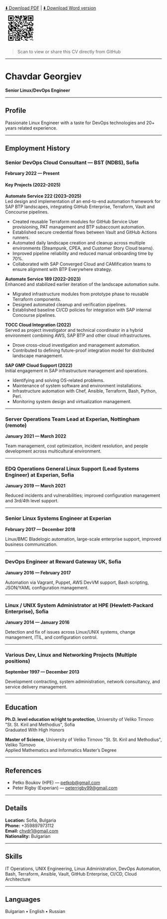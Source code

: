 [⬇️ Download PDF](./downloads/Chavdar-Georgiev.pdf) | [⬇️ Download Word version](./downloads/Chavdar-Georgiev.docx)  
<img src="./downloads/QR-CODE-LINK.png" alt="QR Code" width="100" height="100">  
> Scan to view or share this CV directly from GitHub

---

# Chavdar Georgiev

**Senior Linux/DevOps Engineer**

---

## Profile
Passionate Linux Engineer with a taste for DevOps technologies and 20+ years related experience.

---

## Employment History

### Senior DevOps Cloud Consultant — BST (NDBS), Sofia  
**February 2022 — Present**

#### Key Projects (2022–2025)

**Automate Service 222 (2023–2025)**  
Led design and implementation of an end-to-end automation framework for SAP BTP landscapes, integrating GitHub Enterprise, Terraform, Vault and Concourse pipelines.  
- Created reusable Terraform modules for GitHub Service User provisioning, PAT management and BTP subaccount automation.  
- Established secure credential flows between Vault and GitHub Actions runners.  
- Automated daily landscape creation and cleanup across multiple environments (Steampunk, CPEA, and Customer Story Cloud teams).  
- Improved pipeline reliability and reduced manual onboarding time by 70%.  
- Collaborated with SAP Converged Cloud and CAMification teams to ensure alignment with BTP Everywhere strategy.

**Automate Service 189 (2022–2023)**  
Enhanced and stabilized earlier iteration of the landscape automation suite.  
- Migrated infrastructure modules from prototype phase to reusable Terraform components.  
- Designed automated cleanup and verification pipelines.  
- Established baseline CI/CD policies for integration with SAP internal Concourse pipelines.

**TOCC Cloud Integration (2022)**  
Served as project investigator and technical coordinator in a hybrid environment combining AWS, SAP BTP and other cloud infrastructures.  
- Drove cross-cloud investigation and management automation.  
- Contributed to defining future-proof integration model for distributed landscape management.

**SAP GMP Cloud Support (2022)**  
Initial engagement in SAP infrastructure management and operations.  
- Identifying and solving OS-related problems.  
- Maintenance of system software and environment installations.  
- Infrastructure automation with Chef, Ansible, Terraform, Bash, Python, Perl.  
- Monitoring system design and virtualization management.

---

### Server Operations Team Lead at Experian, Nottingham (remote)  
**January 2021 — March 2022**

Team management, cost optimization, incident resolution, and people development across multicultural environment.

---

### EDQ Operations General Linux Support (Lead Systems Engineer) at Experian, Sofia  
**January 2019 — March 2021**

Reduced incidents and vulnerabilities; improved configuration management and 3rd/4th level support.

---

### Senior Linux Systems Engineer at Experian  
**February 2017 — December 2018**

Linux/BMC Bladelogic automation, large-scale enterprise support, improved business communication.

---

### DevOps Engineer at Reward Gateway UK, Sofia  
**January 2016 — February 2017**

Automation via Vagrant, Puppet, AWS DevVM support, Bash scripting, JSON/YAML configuration management.

---

### Linux / UNIX System Administrator at HPE (Hewlett-Packard Enterprise), Sofia  
**January 2014 — January 2016**

Detection and fix of issues across Linux/UNIX systems, change management, ITIL, and configuration control.

---

### Various Dev, Linux and Networking Projects (Multiple positions)  
**September 1997 — December 2013**

Development contracting, system administration, network consultancy, and service delivery management.

---

## Education

**Ph.D. level education w/right to protection**, University of Veliko Tirnovo "St. St. Kiril and Methodius", Sofia  
Graduated With High Honors  

**Master of Science**, University of Veliko Tirnovo "St. St. Kiril and Methodius", Veliko Tŭrnovo  
Applied Mathematics and Informatics Master’s Degree

---

## References
- Petko Boukov (HPE) — petkob@gmail.com  
- Peter Rigby (Experian) — peterrigby99@gmail.com

---

## Details
**Location:** Sofia, Bulgaria  
**Phone:** +359897973112  
**Email:** chvdr1@gmail.com  
**Nationality:** Bulgarian

---

## Skills
IT Operations, UNIX Engineering, Linux Administration, DevOps Automation, Bash, Terraform, Ansible, Vault, GitHub Enterprise, CI/CD, Cloud Architecture

---

## Languages
Bulgarian • English • Russian
